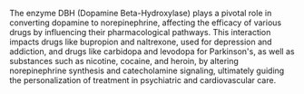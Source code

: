 The enzyme DBH (Dopamine Beta-Hydroxylase) plays a pivotal role in converting dopamine to norepinephrine, affecting the efficacy of various drugs by influencing their pharmacological pathways. This interaction impacts drugs like bupropion and naltrexone, used for depression and addiction, and drugs like carbidopa and levodopa for Parkinson's, as well as substances such as nicotine, cocaine, and heroin, by altering norepinephrine synthesis and catecholamine signaling, ultimately guiding the personalization of treatment in psychiatric and cardiovascular care.